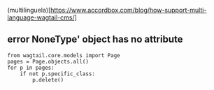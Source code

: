 (multilinguela)[https://www.accordbox.com/blog/how-support-multi-language-wagtail-cms/]

## error NoneType' object has no attribute

    from wagtail.core.models import Page
    pages = Page.objects.all()
    for p in pages:
        if not p.specific_class:
            p.delete()
